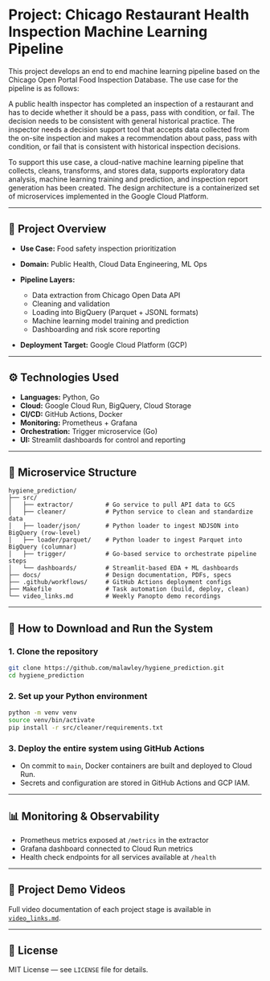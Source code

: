 # Project: Chicago Restaurant Health Inspection Machine Learning Pipeline 

This project develops an end to end machine learning pipeline based on the Chicago Open Portal Food Inspection Database. The use case for the pipeline is as follows:  

A public health inspector has completed an inspection of a restaurant and has to decide whether it should be a pass, pass with condition, or fail. The decision needs to be consistent with general historical practice. The inspector needs a decision support tool that accepts data collected from the on-site inspection and makes a recommendation about pass, pass with condition, or fail that is consistent with historical inspection decisions. 

To support this use case, a cloud-native machine learning pipeline that collects, cleans, transforms, and stores data, supports exploratory data analysis, machine learning training and prediction, and inspection report generation has been created. The design architecture is a containerized set of microservices implemented in the Google Cloud Platform.

---

## 📆 Project Overview

* **Use Case:** Food safety inspection prioritization
* **Domain:** Public Health, Cloud Data Engineering, ML Ops
* **Pipeline Layers:**

  * Data extraction from Chicago Open Data API
  * Cleaning and validation
  * Loading into BigQuery (Parquet + JSONL formats)
  * Machine learning model training and prediction
  * Dashboarding and risk score reporting
* **Deployment Target:** Google Cloud Platform (GCP)

---

## ⚙️ Technologies Used

* **Languages:** Python, Go
* **Cloud:** Google Cloud Run, BigQuery, Cloud Storage
* **CI/CD:** GitHub Actions, Docker
* **Monitoring:** Prometheus + Grafana
* **Orchestration:** Trigger microservice (Go)
* **UI:** Streamlit dashboards for control and reporting

---

## 📁 Microservice Structure

```
hygiene_prediction/
├── src/
│   ├── extractor/         # Go service to pull API data to GCS
│   ├── cleaner/           # Python service to clean and standardize data
│   ├── loader/json/       # Python loader to ingest NDJSON into BigQuery (row-level)
│   ├── loader/parquet/    # Python loader to ingest Parquet into BigQuery (columnar)
│   ├── trigger/           # Go-based service to orchestrate pipeline steps
│   └── dashboards/        # Streamlit-based EDA + ML dashboards
├── docs/                  # Design documentation, PDFs, specs
├── .github/workflows/     # GitHub Actions deployment configs
├── Makefile               # Task automation (build, deploy, clean)
└── video_links.md         # Weekly Panopto demo recordings
```

---

## 🚀 How to Download and Run the System

### 1. Clone the repository

```bash
git clone https://github.com/malawley/hygiene_prediction.git
cd hygiene_prediction
```

### 2. Set up your Python environment

```bash
python -m venv venv
source venv/bin/activate
pip install -r src/cleaner/requirements.txt
```

### 3. Deploy the entire system using GitHub Actions

* On commit to `main`, Docker containers are built and deployed to Cloud Run.
* Secrets and configuration are stored in GitHub Actions and GCP IAM.

---

## 📊 Monitoring & Observability

* Prometheus metrics exposed at `/metrics` in the extractor
* Grafana dashboard connected to Cloud Run metrics
* Health check endpoints for all services available at `/health`

---

## 📼 Project Demo Videos

Full video documentation of each project stage is available in [`video_links.md`](video_links.md).

---

## 📄 License

MIT License — see `LICENSE` file for details.
